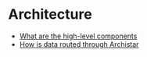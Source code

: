 # Architecture

* [What are the high-level components](architecture/components.md)
* [How is data routed through Archistar](architecture/control_flow.md)
